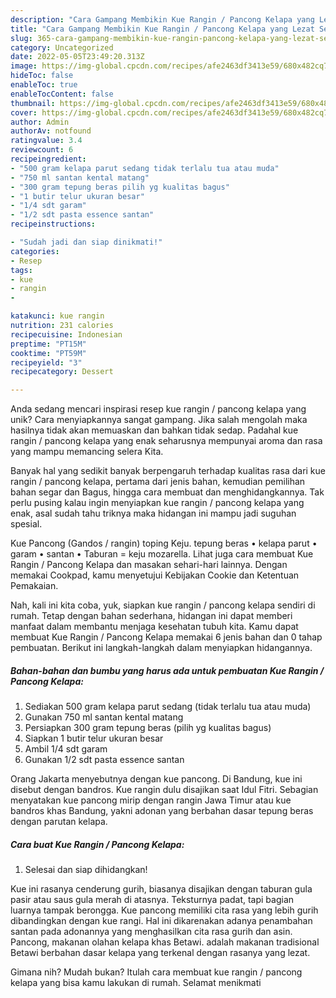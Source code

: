 ```yaml
---
description: "Cara Gampang Membikin Kue Rangin / Pancong Kelapa yang Lezat Sekali"
title: "Cara Gampang Membikin Kue Rangin / Pancong Kelapa yang Lezat Sekali"
slug: 365-cara-gampang-membikin-kue-rangin-pancong-kelapa-yang-lezat-sekali
category: Uncategorized
date: 2022-05-05T23:49:20.313Z
image: https://img-global.cpcdn.com/recipes/afe2463df3413e59/680x482cq70/kue-rangin-pancong-kelapa-foto-resep-utama.jpg
hideToc: false
enableToc: true
enableTocContent: false
thumbnail: https://img-global.cpcdn.com/recipes/afe2463df3413e59/680x482cq70/kue-rangin-pancong-kelapa-foto-resep-utama.jpg
cover: https://img-global.cpcdn.com/recipes/afe2463df3413e59/680x482cq70/kue-rangin-pancong-kelapa-foto-resep-utama.jpg
author: Admin
authorAv: notfound
ratingvalue: 3.4
reviewcount: 6
recipeingredient:
- "500 gram kelapa parut sedang tidak terlalu tua atau muda"
- "750 ml santan kental matang"
- "300 gram tepung beras pilih yg kualitas bagus"
- "1 butir telur ukuran besar"
- "1/4 sdt garam"
- "1/2 sdt pasta essence santan"
recipeinstructions:

- "Sudah jadi dan siap dinikmati!"
categories:
- Resep
tags:
- kue
- rangin
- 

katakunci: kue rangin  
nutrition: 231 calories
recipecuisine: Indonesian
preptime: "PT15M"
cooktime: "PT59M"
recipeyield: "3"
recipecategory: Dessert

---
```





Anda sedang mencari inspirasi resep kue rangin / pancong kelapa yang unik? Cara menyiapkannya sangat gampang. Jika salah mengolah maka hasilnya tidak akan memuaskan dan bahkan tidak sedap. Padahal kue rangin / pancong kelapa yang enak seharusnya mempunyai aroma dan rasa yang mampu memancing selera Kita.





Banyak hal yang sedikit banyak berpengaruh terhadap kualitas rasa dari kue rangin / pancong kelapa, pertama dari jenis bahan, kemudian pemilihan bahan segar dan Bagus, hingga cara membuat dan menghidangkannya. Tak perlu pusing kalau ingin menyiapkan kue rangin / pancong kelapa yang enak,      asal sudah tahu triknya maka hidangan ini mampu jadi suguhan spesial.














Kue Pancong (Gandos / rangin) toping Keju. tepung beras • kelapa parut • garam • santan • Taburan = keju mozarella. Lihat juga cara membuat Kue Rangin / Pancong Kelapa dan masakan sehari-hari lainnya. Dengan memakai Cookpad, kamu menyetujui Kebijakan Cookie dan Ketentuan Pemakaian.






Nah, kali ini kita coba, yuk, siapkan kue rangin / pancong kelapa sendiri di rumah. Tetap dengan bahan sederhana, hidangan ini dapat memberi manfaat dalam membantu menjaga kesehatan tubuh kita. Kamu dapat membuat Kue Rangin / Pancong Kelapa memakai 6 jenis bahan dan 0 tahap pembuatan. Berikut ini langkah-langkah dalam menyiapkan hidangannya.

<!--inarticleads1-->

##### Bahan-bahan dan bumbu yang harus ada untuk pembuatan Kue Rangin / Pancong Kelapa:

1. Sediakan 500 gram kelapa parut sedang (tidak terlalu tua atau muda)
1. Gunakan 750 ml santan kental matang
1. Persiapkan 300 gram tepung beras (pilih yg kualitas bagus)
1. Siapkan 1 butir telur ukuran besar
1. Ambil 1/4 sdt garam
1. Gunakan 1/2 sdt pasta essence santan


Orang Jakarta menyebutnya dengan kue pancong. Di Bandung, kue ini disebut dengan bandros. Kue rangin dulu disajikan saat Idul Fitri. Sebagian menyatakan kue pancong mirip dengan rangin Jawa Timur atau kue bandros khas Bandung, yakni adonan yang berbahan dasar tepung beras dengan parutan kelapa. 

<!--inarticleads2-->

##### Cara buat Kue Rangin / Pancong Kelapa:


1. Selesai dan siap dihidangkan!

Kue ini rasanya cenderung gurih, biasanya disajikan dengan taburan gula pasir atau saus gula merah di atasnya. Teksturnya padat, tapi bagian luarnya tampak berongga. Kue pancong memiliki cita rasa yang lebih gurih dibandingkan dengan kue rangi. Hal ini dikarenakan adanya penambahan santan pada adonannya yang menghasilkan cita rasa gurih dan asin. Pancong, makanan olahan kelapa khas Betawi. adalah makanan tradisional Betawi berbahan dasar kelapa yang terkenal dengan rasanya yang lezat. 

Gimana nih? Mudah bukan? Itulah cara membuat kue rangin / pancong kelapa yang bisa kamu lakukan di rumah. Selamat menikmati
